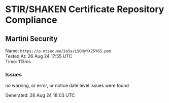 # STIR/SHAKEN Certificate Repository Compliance

## Martini Security

Name: `https://p.mtsec.me/2e5a/LSGNyYX25YG5.pem`\
Tested At: 26 Aug 24 17:55 UTC\
Time: 113ms

### Issues

no warning, or error, or notice date level issues were found

Generated: 26 Aug 24 18:03 UTC